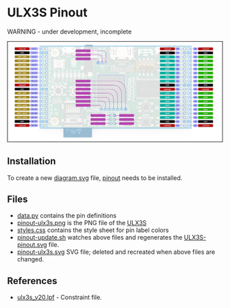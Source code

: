 # ULX3S Pinout

WARNING - under development, incomplete

![pinout_ulx3s.svg](./pinout_ulx3s.svg)

## Installation

To create a new [diagram.svg](./diagram.svg) file, [pinout](https://pinout.readthedocs.io/) needs to be installed.

## Files

- [data.py](./data.py) contains the pin definitions
- [pinout-ulx3s.png](./ulx3s.png) is the PNG file of the [ULX3S]()
- [styles.css](./styles.css) contains the style sheet for pin label colors
- [pinout-update.sh](./pinout-update.sh) watches above files and regenerates the [ULX3S-pinout.svg](./ULX3S-pinout.svg) file.
- [pinout-ulx3s.svg](./pinout-ulx3s.svg) SVG file; deleted and recreated when above files are changed.

## References

- [ulx3s_v20.lpf](https://github.com/emard/ulx3s/blob/master/doc/constraints/ulx3s_v20.lpf) - Constraint file.
